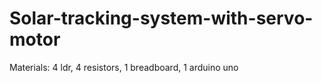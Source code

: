 # Solar-tracking-system-with-servo-motor
Materials:
4 ldr,
4 resistors,
1 breadboard,
1 arduino uno
